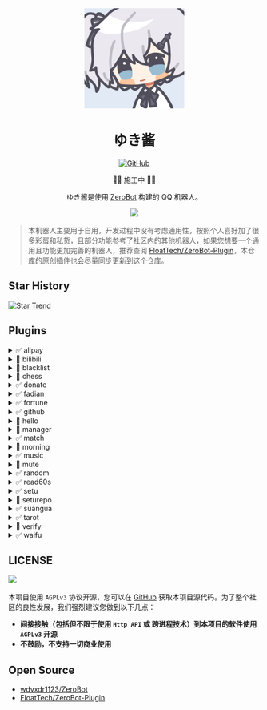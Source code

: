 <div align="center">
  <img src=".github/yukichan.svg" alt="ゆき酱" width = "200">
  <br>

  <h1>ゆき酱</h1>

  [![GitHub](https://img.shields.io/github/license/aimerneige/yukichan-bot)](https://raw.githubusercontent.com/aimerneige/yukichan-bot/main/LICENSE)

  🚧🚧 施工中 🚧🚧

  ゆき酱是使用 [ZeroBot](https://github.com/wdvxdr1123/ZeroBot) 构建的 QQ 机器人。

  <img src="https://counter.seku.su/cmoe?name=YukiChan-Bot&theme=r34" /><br>

</div>

> 本机器人主要用于自用，开发过程中没有考虑通用性，按照个人喜好加了很多彩蛋和私货，且部分功能参考了社区内的其他机器人，如果您想要一个通用且功能更加完善的机器人，推荐查阅 [FloatTech/ZeroBot-Plugin](https://github.com/FloatTech/ZeroBot-Plugin)，本仓库的原创插件也会尽量同步更新到这个仓库。

## Star History

[![Star Trend](https://api.star-history.com/svg?repos=aimerneige/yukichan-bot&type=Timeline)](https://seladb.github.io/StarTrack-js/#/preload?r=aimerneige,yukichan-bot)

## Plugins

<details><summary>✅ alipay</summary>支付宝到账语音生成</details>
<details><summary>🚧 bilibili</summary>哔哩哔哩相关功能</details>
<details><summary>🚧 blacklist</summary>黑名单</details>
<details><summary>🚧 chess</summary>国际象棋</details>
<details><summary>✅ donate</summary>捐赠二维码</details>
<details><summary>✅ fadian</summary>每日发癫</details>
<details><summary>✅ fortune</summary>求签</details>
<details><summary>✅ github</summary>GitHub 仓库信息</details>
<details><summary>🚧 hello</summary>好友认证</details>
<details><summary>🚧 manager</summary>简易群管</details>
<details><summary>✅ match</summary>固定回复</details>
<details><summary>🚧 morning</summary>早上好</details>
<details><summary>✅ music</summary>点歌</details>
<details><summary>🚧 mute</summary>禁言游戏</details>
<details><summary>✅ random</summary>随机事件生成器</details>
<details><summary>✅ read60s</summary>每天 60 秒读懂世界</details>
<details><summary>✅ setu</summary>色图</details>
<details><summary>🚧 seturepo</summary>色图库</details>
<details><summary>✅ suangua</summary>算卦</details>
<details><summary>✅ tarot</summary>塔罗牌</details>
<details><summary>🚧 verify</summary>入群认证</details>
<details><summary>✅ waifu</summary>随机 AI 老婆</details>

## LICENSE

<a href="https://www.gnu.org/licenses/agpl-3.0.en.html">
<img src="https://www.gnu.org/graphics/agplv3-155x51.png">
</a>

本项目使用 `AGPLv3` 协议开源，您可以在 [GitHub](https://github.com/aimerneige/yukichan-bot) 获取本项目源代码。为了整个社区的良性发展，我们强烈建议您做到以下几点：

- **间接接触（包括但不限于使用 `Http API` 或 跨进程技术）到本项目的软件使用 `AGPLv3` 开源**
- **不鼓励，不支持一切商业使用**

## Open Source

- [wdvxdr1123/ZeroBot](https://github.com/wdvxdr1123/ZeroBot)
- [FloatTech/ZeroBot-Plugin](https://github.com/FloatTech/ZeroBot-Plugin)
